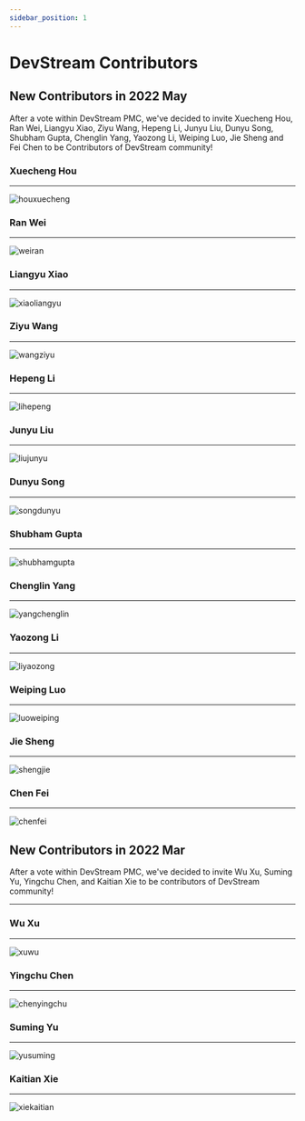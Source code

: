 ```yaml
---
sidebar_position: 1
---
```


# DevStream Contributors

## New Contributors in 2022 May

After a vote within DevStream PMC, we've decided to invite Xuecheng Hou, Ran Wei, Liangyu Xiao, Ziyu Wang, Hepeng Li, Junyu Liu, Dunyu Song, Shubham Gupta, Chenglin Yang, Yaozong Li, Weiping Luo, Jie Sheng and Fei Chen to be Contributors of DevStream community!

### Xuecheng Hou

---

![houxuecheng](/img/community/contributor/contributors/houxuecheng.png)

### Ran Wei

---

![weiran](/img/community/contributor/contributors/weiran.png)

### Liangyu Xiao

---

![xiaoliangyu](/img/community/contributor/contributors/xiaoliangyu.png)

### Ziyu Wang

---

![wangziyu](/img/community/contributor/contributors/wangziyu.png)

### Hepeng Li

---

![lihepeng](/img/community/contributor/contributors/lihepeng.png)

### Junyu Liu

---

![liujunyu](/img/community/contributor/contributors/liujunyu.png)

### Dunyu Song

---

![songdunyu](/img/community/contributor/contributors/songdunyu.png)

### Shubham Gupta

---

![shubhamgupta](/img/community/contributor/contributors/shubhamgupta.png)

### Chenglin Yang

---

![yangchenglin](/img/community/contributor/contributors/yangchenglin.png)

### Yaozong Li

---

![liyaozong](/img/community/contributor/contributors/liyaozong.png)

### Weiping Luo

---

![luoweiping](/img/community/contributor/contributors/luoweiping.png)

### Jie Sheng

---

![shengjie](/img/community/contributor/contributors/shengjie.png)

### Chen Fei

---

![chenfei](/img/community/contributor/contributors/chenfei.png)

## New Contributors in 2022 Mar

After a vote within DevStream PMC, we've decided to invite Wu Xu, Suming Yu, Yingchu Chen, and Kaitian Xie to be contributors of DevStream community!

---

### Wu Xu

---

![xuwu](/img/community/contributor/contributors/xuwu.png)

### Yingchu Chen

---

![chenyingchu](/img/community/contributor/contributors/chenyingchu.png)

### Suming Yu

---

![yusuming](/img/community/contributor/contributors/yusuming.png)

### Kaitian Xie

---

![xiekaitian](/img/community/contributor/contributors/xiekaitian.png)
